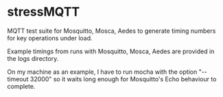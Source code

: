 # stressMQTT
MQTT test suite for Mosquitto, Mosca, Aedes to generate timing numbers for key operations under load. 

Example timings from runs with Mosquitto, Mosca, Aedes are provided in the logs directory.

On my machine as an example, I have to run mocha with the option "--timeout 32000" so it waits long enough for Mosquitto's Echo behaviour to complete.
